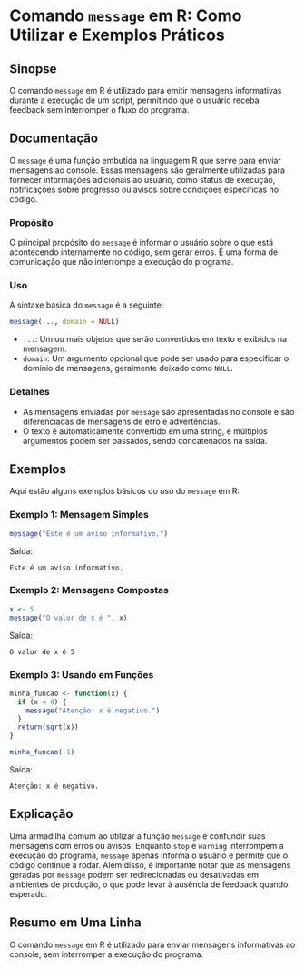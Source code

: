 <!--
Meta Description: # Comando `message` em R: Como Utilizar e Exemplos Práticos ## Sinopse O comando `message` em R é utilizado para emitir mensagens informativas durante...
Meta Keywords: message, mensagens, que, para, execução
-->

# Comando `message` em R: Como Utilizar e Exemplos Práticos

## Sinopse
O comando `message` em R é utilizado para emitir mensagens informativas durante a execução de um script, permitindo que o usuário receba feedback sem interromper o fluxo do programa.

## Documentação
O `message` é uma função embutida na linguagem R que serve para enviar mensagens ao console. Essas mensagens são geralmente utilizadas para fornecer informações adicionais ao usuário, como status de execução, notificações sobre progresso ou avisos sobre condições específicas no código.

### Propósito
O principal propósito do `message` é informar o usuário sobre o que está acontecendo internamente no código, sem gerar erros. É uma forma de comunicação que não interrompe a execução do programa.

### Uso
A sintaxe básica do `message` é a seguinte:

```R
message(..., domain = NULL)
```

- `...`: Um ou mais objetos que serão convertidos em texto e exibidos na mensagem.
- `domain`: Um argumento opcional que pode ser usado para especificar o domínio de mensagens, geralmente deixado como `NULL`.

### Detalhes
- As mensagens enviadas por `message` são apresentadas no console e são diferenciadas de mensagens de erro e advertências.
- O texto é automaticamente convertido em uma string, e múltiplos argumentos podem ser passados, sendo concatenados na saída.

## Exemplos
Aqui estão alguns exemplos básicos do uso do `message` em R:

### Exemplo 1: Mensagem Simples
```R
message("Este é um aviso informativo.")
```
Saída:
```
Este é um aviso informativo.
```

### Exemplo 2: Mensagens Compostas
```R
x <- 5
message("O valor de x é ", x)
```
Saída:
```
O valor de x é 5
```

### Exemplo 3: Usando em Funções
```R
minha_funcao <- function(x) {
  if (x < 0) {
    message("Atenção: x é negativo.")
  }
  return(sqrt(x))
}

minha_funcao(-1)
```
Saída:
```
Atenção: x é negativo.
```

## Explicação
Uma armadilha comum ao utilizar a função `message` é confundir suas mensagens com erros ou avisos. Enquanto `stop` e `warning` interrompem a execução do programa, `message` apenas informa o usuário e permite que o código continue a rodar. Além disso, é importante notar que as mensagens geradas por `message` podem ser redirecionadas ou desativadas em ambientes de produção, o que pode levar à ausência de feedback quando esperado.

## Resumo em Uma Linha
O comando `message` em R é utilizado para enviar mensagens informativas ao console, sem interromper a execução do programa.